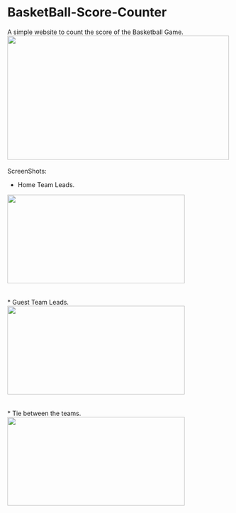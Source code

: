# BasketBall-Score-Counter
A simple website to count the score of the Basketball Game. 
<br>
<img src="https://github.com/TeacherBCode/BasketBall-Score-Counter/assets/156999512/6f96d356-6904-4564-b909-18495c4b1cf4" width = 500px height= 280px>
<br>
<br>
ScreenShots:
<br>
* Home Team Leads.
<img src="https://github.com/TeacherBCode/BasketBall-Score-Counter/assets/156999512/6cd4636e-28fb-42cb-b028-305372e33879" width = 400px height= 200px>
<br>
<br>
<br>
* Guest Team Leads.
<br>
<img src="https://github.com/TeacherBCode/BasketBall-Score-Counter/assets/156999512/cfc8eed2-2260-4ef4-8ddc-63ccab819345" width = 400px height= 200px>
<br>
<br>
<br>
* Tie between the teams.
<br>
<img src="https://github.com/TeacherBCode/BasketBall-Score-Counter/assets/156999512/e2866b4c-74df-4d90-92a2-c6c57ee0f06d" width = 400px height= 200px>
